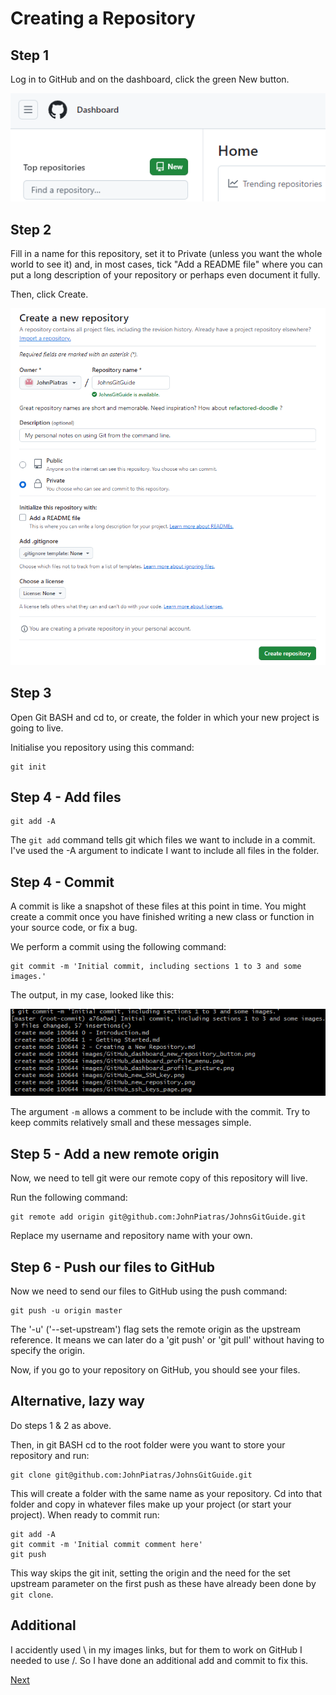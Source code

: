 # Creating a Repository

## Step 1
Log in to GitHub and on the dashboard, click the green New button.

![The new repository button on the GitHub dashboard](images/GitHub_dashboard_new_repository_button.png)

## Step 2
Fill in a name for this repository, set it to Private (unless you want the whole world to see it) and, in most cases, tick "Add a README file" where you can put a long description of your repository or perhaps even document it fully.

Then, click Create.

![GitHub new repository page](images/GitHub_new_repository.png)

## Step 3
Open Git BASH and cd to, or create, the folder in which your new project is going to live.

Initialise you repository using this command:
```
git init
```

## Step 4 - Add files
```
git add -A
```
The `git add` command tells git which files we want to include in a commit. I've used the -A argument to indicate I want to include all files in the folder.

## Step 4 - Commit
A commit is like a snapshot of these files at this point in time. You might create a commit once you have finished writing a new class or function in your source code, or fix a bug.

We perform a commit using the following command:
```
git commit -m 'Initial commit, including sections 1 to 3 and some images.'
```
The output, in my case, looked like this:

![Screenshot of my initial commit of this guide](images/Git_initial_commit.png)

The argument `-m` allows a comment to be include with the commit. Try to keep commits relatively small and these messages simple.

## Step 5 - Add a new remote origin
Now, we need to tell git were our remote copy of this repository will live.

Run the following command:
```
git remote add origin git@github.com:JohnPiatras/JohnsGitGuide.git
```

Replace my username and repository name with your own.

## Step 6 - Push our files to GitHub
Now we need to send our files to GitHub using the push command:
```
git push -u origin master
```

The '-u' ('--set-upstream') flag sets the remote origin as the upstream reference. It means we can later do a 'git push' or 'git pull' without having to specify the origin.

Now, if you go to your repository on GitHub, you should see your files.

## Alternative, lazy way
Do steps 1 & 2 as above.

Then, in git BASH cd to the root folder were you want to store your repository and run:
```
git clone git@github.com:JohnPiatras/JohnsGitGuide.git
```
This will create a folder with the same name as your repository.
Cd into that folder and copy in whatever files make up your project (or start your project).
When ready to commit run:
```
git add -A
git commit -m 'Initial commit comment here'
git push
```

This way skips the git init, setting the origin and the need for the set upstream parameter on the first push as these have already been done by `git clone`.

## Additional
I accidently used \ in my images links, but for them to work on GitHub I needed to use /. So I have done an additional add and commit to fix this.

[Next](3%20-%20Status%20and%20staging.md)